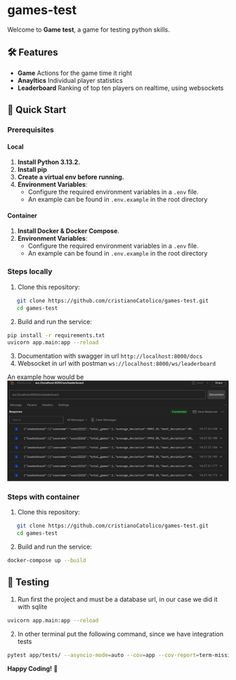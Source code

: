 # games-test
Welcome to **Game test**, a game for testing python skills.

## 🛠️ Features
- **Game** Actions for the game time it right
- **Anayltics** Individual player statistics
- **Leaderboard** Ranking of top ten players on realtime, using websockets

## 🚀 Quick Start

### Prerequisites

#### Local
1. **Install Python 3.13.2.**
2. **Install pip**
3. **Create a virtual env before running.**
4. **Environment Variables**:
   - Configure the required environment variables in a `.env` file.
   - An example can be found in `.env.example` in the root directory
#### Container
1. **Install Docker & Docker Compose**.
2. **Environment Variables**:
   - Configure the required environment variables in a `.env` file.
   - An example can be found in `.env.example` in the root directory
  

### Steps locally
1. Clone this repository:
```bash
   git clone https://github.com/cristianoCatolico/games-test.git
   cd games-test
   ```
2. Build and run the service:
```bash
pip install -r requirements.txt
uvicorn app.main:app --reload  
```
3. Documentation with swagger in url  `http://localhost:8000/docs`
4. Websocket in url with postman `ws://localhost:8000/ws/leaderboard`

An example how would be
![alt text](websocket.png "Title")


### Steps with container
1. Clone this repository:
```bash
   git clone https://github.com/cristianoCatolico/games-test.git
   cd games-test
   ```
2. Build and run the service:
```bash
docker-compose up --build
```

## 🧪 Testing
1. Run first the project and must be a database url, in our case we did it with sqlite
```bash
uvicorn app.main:app --reload  
```
2. In other terminal put the following command, since we have integration tests
```bash
pytest app/tests/ --asyncio-mode=auto --cov=app --cov-report=term-missing
```

**Happy Coding!** 🎉
